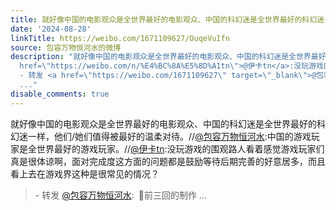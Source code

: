 ```yaml
---
title: 就好像中国的电影观众是全世界最好的电影观众、中国的科幻迷是全世界最好的科幻迷一样，他们/她们值得被最好的温柔对待。//@包容万物恒河水:中国的游戏玩家是全...
date: '2024-08-28'
linkTitle: https://weibo.com/1671109627/OuqeVuIfn
source: 包容万物恒河水的微博
description: "就好像中国的电影观众是全世界最好的电影观众、中国的科幻迷是全世界最好的科幻迷一样，他们/她们值得被最好的温柔对待。//<a href=\"https://weibo.com/n/%E5%8C%85%E5%AE%B9%E4%B8%87%E7%89%A9%E6%81%92%E6%B2%B3%E6%B0%B4\">@包容万物恒河水</a>:中国的游戏玩家是全世界最好的游戏玩家。//<a
  href=\"https://weibo.com/n/%E4%BC%8A%E5%8D%A1tn\">@伊卡tn</a>:没玩游戏的围观路人看着感觉游戏玩家们真是很体谅啊，面对完成度这方面的问题都是鼓励等待后期完善的好意居多，而且看上去在游戏界这种是很常见的情况？<br><blockquote>
  - 转发 <a href=\"https://weibo.com/1671109627\" target=\"_blank\">@包容万物恒河水</a>: \U0001F53B前三回的制作
  ..."
disable_comments: true
---
```

就好像中国的电影观众是全世界最好的电影观众、中国的科幻迷是全世界最好的科幻迷一样，他们/她们值得被最好的温柔对待。//<a href="https://weibo.com/n/%E5%8C%85%E5%AE%B9%E4%B8%87%E7%89%A9%E6%81%92%E6%B2%B3%E6%B0%B4">@包容万物恒河水</a>:中国的游戏玩家是全世界最好的游戏玩家。//<a href="https://weibo.com/n/%E4%BC%8A%E5%8D%A1tn">@伊卡tn</a>:没玩游戏的围观路人看着感觉游戏玩家们真是很体谅啊，面对完成度这方面的问题都是鼓励等待后期完善的好意居多，而且看上去在游戏界这种是很常见的情况？<br><blockquote> - 转发 <a href="https://weibo.com/1671109627" target="_blank">@包容万物恒河水</a>: 🔻前三回的制作 ...